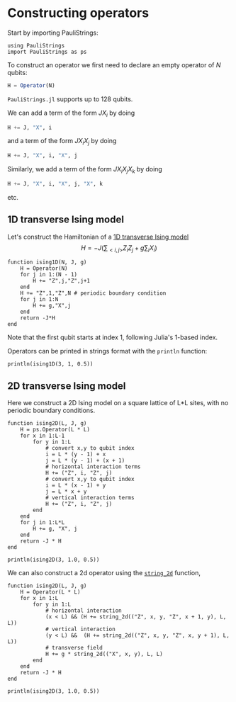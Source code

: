 # Constructing operators

Start by importing PauliStrings:
```@example constructing
using PauliStrings
import PauliStrings as ps
```

To construct an operator we first need to declare an empty operator of $N$ qubits:
```julia
H = Operator(N)
```
`PauliStrings.jl` supports up to 128 qubits.

We can add a term of the form $J X_i$ by doing
```julia
H += J, "X", i
```

and a term of the form $J X_iX_j$ by doing
```julia
H += J, "X", i, "X", j
```

Similarly, we add a term of the form $J X_iX_jX_k$ by doing
```julia
H += J, "X", i, "X", j, "X", k
```
etc.

## 1D transverse Ising model
Let's construct the Hamiltonian of a [1D transverse Ising model](https://en.wikipedia.org/wiki/Transverse-field_Ising_model)
$$H=-J(\sum_{<i,j>}Z_i Z_j +g \sum_i X_i)$$

```@example constructing
function ising1D(N, J, g)
    H = Operator(N)
    for j in 1:(N - 1)
        H += "Z",j,"Z",j+1
    end
    H += "Z",1,"Z",N # periodic boundary condition
    for j in 1:N
        H += g,"X",j
    end
    return -J*H
end
```
Note that the first qubit starts at index 1, following Julia's 1-based index.

Operators can be printed in strings format with the `println` function:
```@example constructing
println(ising1D(3, 1, 0.5))
```


## 2D transverse Ising model


Here we construct a 2D Ising model on a square lattice of L*L sites, with no periodic boundary conditions.

```@example constructing
function ising2D(L, J, g)
    H = ps.Operator(L * L)
    for x in 1:L-1
        for y in 1:L
            # convert x,y to qubit index
            i = L * (y - 1) + x
            j = L * (y - 1) + (x + 1)
            # horizontal interaction terms
            H += ("Z", i, "Z", j)
            # convert x,y to qubit index
            i = L * (x - 1) + y
            j = L * x + y
            # vertical interaction terms
            H += ("Z", i, "Z", j)
        end
    end
    for j in 1:L*L
        H += g, "X", j
    end
    return -J * H
end

println(ising2D(3, 1.0, 0.5))
```

We can also construct a 2d operator using the [`string_2d`](@ref) function,

```@example constructing
function ising2D(L, J, g)
    H = Operator(L * L)
    for x in 1:L
        for y in 1:L
            # horizontal interaction
            (x < L) && (H += string_2d(("Z", x, y, "Z", x + 1, y), L, L))
            # vertical interaction
            (y < L) &&  (H += string_2d(("Z", x, y, "Z", x, y + 1), L, L))
            # transverse field
            H += g * string_2d(("X", x, y), L, L)
        end
    end
    return -J * H
end

println(ising2D(3, 1.0, 0.5))
```